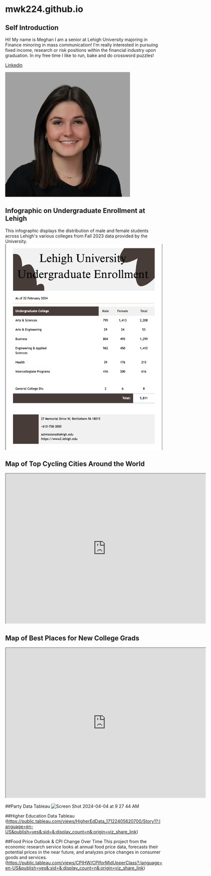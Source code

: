 # mwk224.github.io

## Self Introduction

Hi! My name is Meghan I am a senior at Lehigh University majoring in Finance minoring in mass communication! I'm really interested in pursuing fixed income, research or risk positions within the financial industry upon graduation. In my free time I like to run, bake and do crossword puzzles!

[Linkedin](www.linkedin.com/in/meghan-kelly-)

![profilepic](https://github.com/mwk224/mwk224.github.io/blob/main/vantine_linked_in_2647416.jpg?raw=true)

## Infographic on Undergraduate Enrollment at Lehigh
This infographic displays the distribution of male and female students across Lehigh's various colleges from Fall 2023 data provided by the University. 
![CanvaPractice](https://github.com/mwk224/mwk224.github.io/blob/main/Screen%20Shot%202024-02-22%20at%2010.08.58%20AM.png?raw=true)


## Map of Top Cycling Cities Around the World
<iframe src="https://www.google.com/maps/d/u/0/embed?mid=1rngOXbYQUNGQhJfgL7BrH18QhTgaAZI&ehbc=2E312F" width="640" height="480"></iframe>

## Map of Best Places for New College Grads
<iframe src="https://www.google.com/maps/d/u/0/embed?mid=1k0Kd_2PGKIc_jv1CLq840W-ZIh0vPD8&ehbc=2E312F" width="640" height="480"></iframe>

##Party Data Tableau
<img width="1330" alt="Screen Shot 2024-04-04 at 9 27 44 AM" src="https://github.com/mwk224/mwk224.github.io/assets/160147441/c2fb9446-747d-4c06-bcdd-5c2ee915cdda">

##Higher Education Data Tableau 
(https://public.tableau.com/views/HigherEdData_17122405620700/Story1?:language=en-US&publish=yes&:sid=&:display_count=n&:origin=viz_share_link)


##Food Price Outlook & CPI Change Over Time 
This project from the economic research service looks at annual food price data, forecasts their potential prices in the near future, and analyzes price changes in consumer goods and services.  
(https://public.tableau.com/views/CPIHW/CPIforMidUpperClass?:language=en-US&publish=yes&:sid=&:display_count=n&:origin=viz_share_link)
